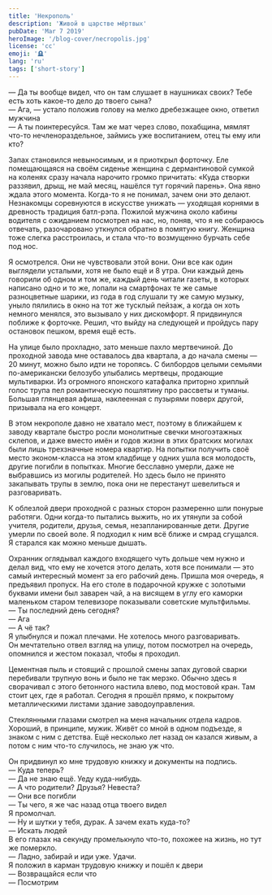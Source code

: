 ```yaml
---
title: 'Некрополь'
description: 'Живой в царстве мёртвых'
pubDate: 'Mar 7 2019'
heroImage: '/blog-cover/necropolis.jpg'
license: 'cc'
emoji: '🪦'
lang: 'ru'
tags: ['short-story']
---
```


— Да ты вообще видел, что он там слушает в наушниках своих? Тебе есть хоть какое-то дело до твоего сына?\
— Ага, — устало положив голову на мелко дребезжащее окно, ответил мужчина\
— А ты поинтересуйся. Там же мат через слово, похабщина, мямлят что-то нечленораздельное, займись уже воспитанием, отец ты ему или кто?

Запах становился невыносимым, и я приоткрыл форточку. Еле помещающаяся на своём сиденье женщина с дермантиновой сумкой на коленях сразу начала нарочито громко причитать: «Куда створки раззявил, дрыщ, не май месяц, нашёлся тут горячий парень». Она явно ждала этого момента. Когда-то я не понимал, зачем они это делают. Незнакомцы соревнуются в искусстве унижать — уходящая корнями в древность традиция батл-рэпа. Пожилой мужчина около кабины водителя с ожиданием посмотрел на нас, но, поняв, что я не собираюсь отвечать, разочаровано уткнулся обратно в помятую книгу. Женщина тоже слегка расстроилась, и стала что-то возмущенно бурчать себе под нос.

Я осмотрелся. Они не чувствовали этой вони. Они все как один выглядели усталыми, хотя не было ещё и 8 утра. Они каждый день говорили об одном и том же, каждый день читали газеты, в которых написано одно и то же, лопали на смартфонах те же самые разноцветные шарики, из года в год слушали ту же самую музыку, уныло пялились в окно на тот же тусклый пейзаж, а когда он хоть немного менялся, это вызывало у них дискомфорт. Я придвинулся поближе к форточке. Решил, что выйду на следующей и пройдусь пару остановок пешком, время ещё есть.

На улице было прохладно, зато меньше пахло мертвечиной. До проходной завода мне оставалось два квартала, а до начала смены — 20 минут, можно было идти не торопясь. С билбордов целыми семьями по-американски белозубо улыбались мертвецы, продающие мультиварки. Из огромного японского катафалка приторно хриплый голос трупа пел романтическую пошлятину про рассветы и туманы. Большая глянцевая афиша, наклеенная с пузырями поверх другой, призывала на его концерт.

В этом некрополе давно не хватало мест, поэтому в ближайшем к заводу квартале быстро росли монолитные свечки многоэтажных склепов, и даже вместо имён и годов жизни в этих братских могилах были лишь трехзначные номера квартир. На попытки получить своё место эконом-класса на этом кладбище у одних ушла вся молодость, другие погибли в попытках. Многие бесславно умерли, даже не выбравшись из могилы родителей. Но здесь было не принято закапывать трупы в землю, пока они не перестанут шевелиться и разговаривать.

К облезлой двери проходной с разных сторон размеренно шли понурые работяги. Одни когда-то пытались выжить, но их утянули за собой учителя, родители, друзья, семья, незапланированные дети. Другие умерли по своей воле. Я подходил к ним всё ближе и смрад сгущался. Я старался как можно меньше дышать.

Охранник оглядывал каждого входящего чуть дольше чем нужно и делал вид, что ему не хочется этого делать, хотя все понимали — это самый интересный момент за его рабочий день. Пришла моя очередь, я предъявил пропуск. На его столе в подарочной кружке с золотыми буквами имени был заварен чай, а на висящем в углу его каморки маленьком старом телевизоре показывали советские мультфильмы.\
— Ты последний день сегодня?\
— Ага\
— А чё так?\
Я улыбнулся и пожал плечами. Не хотелось много разговаривать.\
Он мечтательно отвел взгляд на улицу, потом посмотрел на очередь, опомнился и жестом показал, чтобы я проходил.

Цементная пыль и стоящий с прошлой смены запах дуговой сварки перебивали трупную вонь и было не так мерзко. Обычно здесь я сворачивал с этого бетонного настила влево, под мостовой кран. Там стоит цех, где я работал. Сегодня я прошёл прямо, к покрытому металлическими листами здание заводоуправления.

Стеклянными глазами смотрел на меня начальник отдела кадров. Хороший, в принципе, мужик. Живёт со мной в одном подъезде, я знаком с ним с детства. Ещё несколько лет назад он казался живым, а потом с ним что-то случилось, не знаю уж что.

Он придвинул ко мне трудовую книжку и документы на подпись.\
— Куда теперь?\
— Да не знаю ещё. Уеду куда-нибудь.\
— А что родители? Друзья? Невеста?\
— Они все погибли\
— Ты чего, я же час назад отца твоего видел\
Я промолчал.\
— Ну и шутки у тебя, дурак. А зачем ехать куда-то?\
— Искать людей\
В его глазах на секунду промелькнуло что-то, похожее на жизнь, но тут же померкло.\
— Ладно, забирай и иди уже. Удачи.\
Я положил в карман трудовую книжку и пошёл к двери\
— Возвращайся если что\
— Посмотрим
